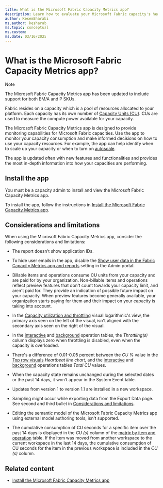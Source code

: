 ```yaml
---
title: What is the Microsoft Fabric Capacity Metrics app?
description: Learn how to evaluate your Microsoft Fabric capacity's health, by reading the metrics app.
author: KesemSharabi
ms.author: kesharab
ms.topic: conceptual
ms.custom:
ms.date: 03/16/2025
---
```


# What is the Microsoft Fabric Capacity Metrics app?

>[!NOTE]
>The Microsoft Fabric Capacity Metrics app has been updated to include support for both EM/A and P SKUs.

Fabric resides on a capacity which is a pool of resources allocated to your platform. Each capacity has its own number of [Capacity Units (CU)](licenses.md). CUs are used to measure the compute power available for your capacity.

The Microsoft Fabric Capacity Metrics app is designed to provide monitoring capabilities for Microsoft Fabric capacities. Use the app to monitor your capacity consumption and make informed decisions on how to use your capacity resources. For example, the app can help identify when to scale up your capacity or when to turn on [autoscale](/power-bi/enterprise/service-premium-auto-scale).

The app is updated often with new features and functionalities and provides the most in-depth information into how your capacities are performing.

## Install the app

You must be a capacity admin to install and view the Microsoft Fabric Capacity Metrics app.

To install the app, follow the instructions in [Install the Microsoft Fabric Capacity Metrics app](metrics-app-install.md).

## Considerations and limitations

When using the Microsoft Fabric Capacity Metrics app, consider the following considerations and limitations:

* The report doesn't show application IDs.

* To hide user emails in the app, disable the [Show user data in the Fabric Capacity Metrics app and reports](../admin/service-admin-portal-audit-usage.md#show-user-data-in-the-fabric-capacity-metrics-app-and-reports) setting in the Admin portal.

* Billable items and operations consume CU units from your capacity and are paid for by your organization. Non-billable items and operations reflect preview features that don't count towards your capacity limit, and aren't paid for. They provide an indication of possible future impact on your capacity. When preview features become generally available, your organization starts paying for them and their impact on your capacity is taking into account.

* In the [Capacity utilization and throttling](metrics-app-compute-page.md#capacity-utilization-and-throttling) visual logarithmic's view, the primary axis seen on the left of the visual, isn't aligned with the secondary axis seen on the right of the visual.

* In the [interactive](metrics-app-timepoint-page.md#interactive-operations-for-timerange) and [background](metrics-app-timepoint-page.md#background-operations-for-timerange) operation tables, the *Throttling(s)* column displays zero when throttling is disabled, even when the capacity is overloaded.

* There's a difference of 0.01-0.05 percent between the *CU %* value in the [Top row visuals](metrics-app-timepoint-page.md#top-row-visuals) *Heartbeat line chart*, and the [interactive](metrics-app-timepoint-page.md#interactive-operations-for-timerange) and [background](metrics-app-timepoint-page.md#background-operations-for-timerange) operations tables *Total CU* values.

* When the capacity state remains unchanged during the selected dates or the past 14 days, it won't appear in the System Event table.

* Updates from version 1 to version 1.1 are installed in a new workspace.

* Sampling might occur while exporting data from the Export Data page. See second and third bullet in [Considerations and limitations](/power-bi/visuals/power-bi-visualization-export-data?tabs=powerbi-desktop#considerations-and-limitations).

* Editing the semantic model of the Microsoft Fabric Capacity Metrics app using external model authoring tools, isn't supported.

* The cumulative consumption of CU seconds for a specific item over the past 14 days is displayed in the *CU (s)* column of the [matrix by item and operation](metrics-app-compute-page.md#matrix-by-item-and-operation) table. If the item was moved from another workspace to the current workspace in the last 14 days, the cumulative consumption of CU seconds for the item in the previous workspace is included in the *CU (s)* column.

## Related content

- [Install the Microsoft Fabric Capacity Metrics app](metrics-app-install.md)
